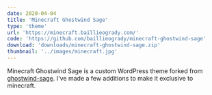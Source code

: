 ```yaml
---
date: 2020-04-04
title: 'Minecraft Ghostwind Sage'
type: 'theme'
url: 'https://minecraft.baillieogrady.com/'
code: 'https://github.com/baillieogrady/minecraft-ghostwind-sage'
download: 'downloads/minecraft-ghostwind-sage.zip'
thumbnail: '../images/minecraft.jpg'
---
```


Minecraft Ghostwind Sage is a custom WordPress theme forked from [ghostwind-sage](https://github.com/baillieogrady/ghostwind-sage). I've made a few additions to make it exclusive to minecraft.